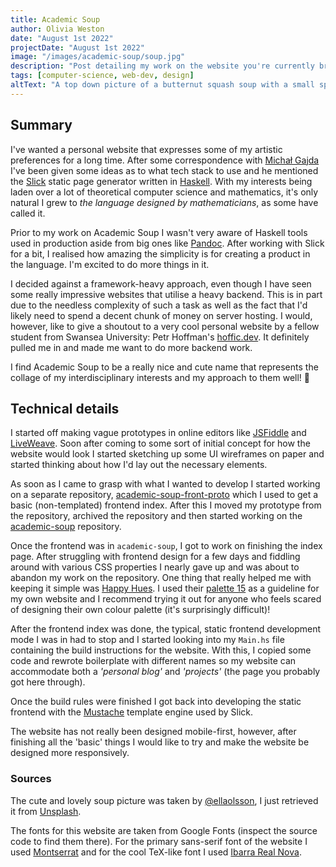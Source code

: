 ```yaml
---
title: Academic Soup
author: Olivia Weston
date: "August 1st 2022"
projectDate: "August 1st 2022"
image: "/images/academic-soup/soup.jpg"
description: "Post detailing my work on the website you're currently browsing."
tags: [computer-science, web-dev, design]
altText: "A top down picture of a butternut squash soup with a small splash of cream"
---
```


## Summary
I've wanted a personal website that expresses some of my artistic preferences for a long time. After some correspondence with [Michał Gajda](https://github.com/mgajda) I've been given some ideas as to what tech stack to use and he mentioned the [Slick](https://hackage.haskell.org/package/slick) static page generator written in [Haskell](https://www.haskell.org/). With my interests being laden over a lot of theoretical computer science and mathematics, it's only natural I grew to _the language designed by mathematicians_, as some have called it.

Prior to my work on Academic Soup I wasn't very aware of Haskell tools used in production aside from big ones like [Pandoc](https://pandoc.org/). After working with Slick for a bit, I realised how amazing the simplicity is for creating a product in the language. I'm excited to do more things in it.

I decided against a framework-heavy approach, even though I have seen some really impressive websites that utilise a heavy backend. This is in part due to the needless complexity of such a task as well as the fact that I'd likely need to spend a decent chunk of money on server hosting. I would, however, like to give a shoutout to a very cool personal website by a fellow student from Swansea University: Petr Hoffman's [hoffic.dev](https://hoffic.dev/). It definitely pulled me in and made me want to do more backend work.

I find Academic Soup to be a really nice and cute name that represents the collage of my interdisciplinary interests and my approach to them well! 🙂

## Technical details
I started off making vague prototypes in online editors like [JSFiddle](https://jsfiddle.net/) and [LiveWeave](https://liveweave.com/). Soon after coming to some sort of initial concept for how the website would look I started sketching up some UI wireframes on paper and started thinking about how I'd lay out the necessary elements.

As soon as I came to grasp with what I wanted to develop I started working on a separate repository, [academic-soup-front-proto](https://github.com/Surobaki/academic-soup-front-proto) which I used to get a basic (non-templated) frontend index. After this I moved my prototype from the repository, archived the repository and then started working on the [academic-soup](https://github.com/Surobaki/academic-soup) repository.

Once the frontend was in `academic-soup`, I got to work on finishing the index page. After struggling with frontend design for a few days and fiddling around with various CSS properties I nearly gave up and was about to abandon my work on the repository. One thing that really helped me with keeping it simple was [Happy Hues](https://www.happyhues.co/). I used their [palette 15](https://www.happyhues.co/palettes/15) as a guideline for my own website and I recommend trying it out for anyone who feels scared of designing their own colour palette (it's surprisingly difficult)!

After the frontend index was done, the typical, static frontend development mode I was in had to stop and I started looking into my `Main.hs` file containing the build instructions for the website. With this, I copied some code and rewrote boilerplate with different names so my website can accommodate both a *'personal blog'* and *'projects'* (the page you probably got here through).

Once the build rules were finished I got back into developing the static frontend with the [Mustache](https://mustache.github.io/) template engine used by Slick.

The website has not really been designed mobile-first, however, after finishing all the 'basic' things I would like to try and make the website be designed more responsively.

### Sources
The cute and lovely soup picture was taken by [@ellaolsson](https://unsplash.com/@ellaolsson), I just retrieved it from [Unsplash](https://unsplash.com/photos/fxJTl_gDh28).

The fonts for this website are taken from Google Fonts (inspect the source code to find them there). For the primary sans-serif font of the website I used [Montserrat](https://fonts.google.com/specimen/Montserrat) and for the cool TeX-like font I used [Ibarra Real Nova](https://fonts.google.com/specimen/Ibarra+Real+Nova).